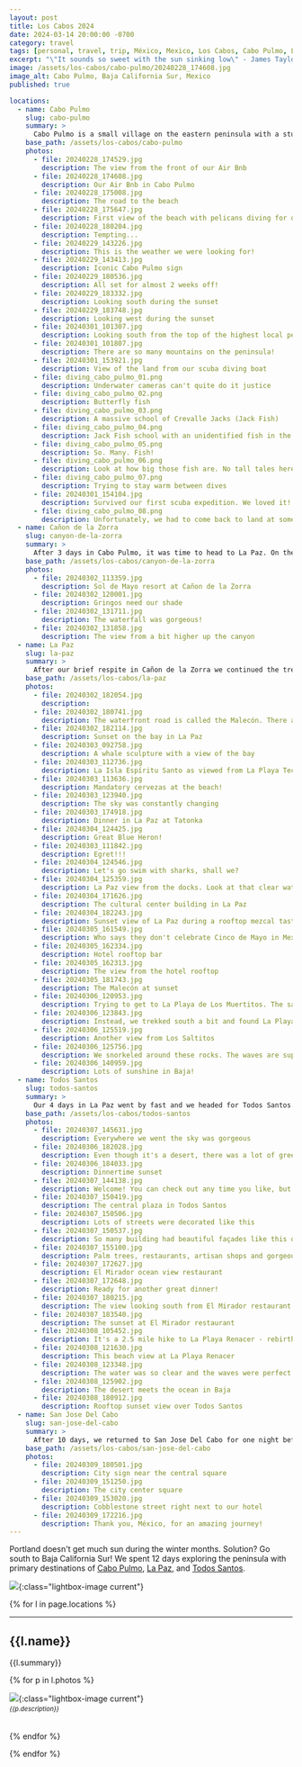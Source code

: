 ```yaml
---
layout: post
title: Los Cabos 2024
date: 2024-03-14 20:00:00 -0700
category: travel
tags: [personal, travel, trip, México, Mexico, Los Cabos, Cabo Pulmo, La Paz, Todos Santos, San Jose Del Cabo]
excerpt: "\"It sounds so sweet with the sun sinking low\" - James Taylor"
image: /assets/los-cabos/cabo-pulmo/20240228_174608.jpg
image_alt: Cabo Pulmo, Baja California Sur, Mexico
published: true

locations:
  - name: Cabo Pulmo
    slug: cabo-pulmo
    summary: >
      Cabo Pulmo is a small village on the eastern peninsula with a stunning aquatic National Park. Primary activities were snorkeling, scuba diving and hiking.
    base_path: /assets/los-cabos/cabo-pulmo
    photos:
      - file: 20240228_174529.jpg
        description: The view from the front of our Air Bnb
      - file: 20240228_174608.jpg
        description: Our Air Bnb in Cabo Pulmo
      - file: 20240228_175008.jpg
        description: The road to the beach
      - file: 20240228_175647.jpg
        description: First view of the beach with pelicans diving for dinner
      - file: 20240228_180204.jpg
        description: Tempting...
      - file: 20240229_143226.jpg
        description: This is the weather we were looking for!
      - file: 20240229_143413.jpg
        description: Iconic Cabo Pulmo sign
      - file: 20240229_180536.jpg
        description: All set for almost 2 weeks off!
      - file: 20240229_183332.jpg
        description: Looking south during the sunset
      - file: 20240229_183748.jpg
        description: Looking west during the sunset
      - file: 20240301_101307.jpg
        description: Looking south from the top of the highest local peak
      - file: 20240301_101807.jpg
        description: There are so many mountains on the peninsula!
      - file: 20240301_153921.jpg
        description: View of the land from our scuba diving boat
      - file: diving_cabo_pulmo_01.png
        description: Underwater cameras can't quite do it justice
      - file: diving_cabo_pulmo_02.png
        description: Butterfly fish
      - file: diving_cabo_pulmo_03.png
        description: A massive school of Crevalle Jacks (Jack Fish)
      - file: diving_cabo_pulmo_04.png
        description: Jack Fish school with an unidentified fish in the foreground - tell me if you know what it is!
      - file: diving_cabo_pulmo_05.png
        description: So. Many. Fish!
      - file: diving_cabo_pulmo_06.png
        description: Look at how big those fish are. No tall tales here, they are actually huge!
      - file: diving_cabo_pulmo_07.png
        description: Trying to stay warm between dives
      - file: 20240301_154104.jpg
        description: Survived our first scuba expedition. We loved it!
      - file: diving_cabo_pulmo_08.png
        description: Unfortunately, we had to come back to land at some point
  - name: Cañon de la Zorra
    slug: canyon-de-la-zorra
    summary: >
      After 3 days in Cabo Pulmo, it was time to head to La Paz. On the way, we stopped at Cañon de la Zorra, an oasis in the middle of the desert.
    base_path: /assets/los-cabos/canyon-de-la-zorra
    photos:
      - file: 20240302_113359.jpg 
        description: Sol de Mayo resort at Cañon de la Zorra
      - file: 20240302_120001.jpg 
        description: Gringos need our shade
      - file: 20240302_131711.jpg 
        description: The waterfall was gorgeous!
      - file: 20240302_131858.jpg
        description: The view from a bit higher up the canyon
  - name: La Paz
    slug: la-paz
    summary: >
      After our brief respite in Cañon de la Zorra we continued the trek to La Paz. La Paz is an industrial city located on a beautiful bay with gorgeous protected islands in the distance. Primary activities included laying on the beach, snorkeling, and swimming with Whale Sharks. We got so close to them it was crazy! Unfortunately, there are no pictures of the whale shark swimming, but let me tell you, it was spectacular.
    base_path: /assets/los-cabos/la-paz
    photos:
      - file: 20240302_182054.jpg 
        description: 
      - file: 20240302_180741.jpg 
        description: The waterfront road is called the Malecón. There are sculptures like this one all along the walkway.
      - file: 20240302_182114.jpg 
        description: Sunset on the bay in La Paz
      - file: 20240303_092758.jpg 
        description: A whale sculpture with a view of the bay
      - file: 20240303_112736.jpg 
        description: La Isla Espíritu Santo as viewed from La Playa Tecolote
      - file: 20240303_113636.jpg 
        description: Mandatory cervezas at the beach!
      - file: 20240303_123940.jpg 
        description: The sky was constantly changing
      - file: 20240303_174918.jpg 
        description: Dinner in La Paz at Tatonka
      - file: 20240304_124425.jpg 
        description: Great Blue Heron!
      - file: 20240303_111842.jpg
        description: Egret!!!
      - file: 20240304_124546.jpg 
        description: Let's go swim with sharks, shall we?
      - file: 20240304_125359.jpg 
        description: La Paz view from the docks. Look at that clear water.
      - file: 20240304_171626.jpg 
        description: The cultural center building in La Paz
      - file: 20240304_182243.jpg 
        description: Sunset view of La Paz during a rooftop mezcal tasting. Yum!
      - file: 20240305_161549.jpg 
        description: Who says they don't celebrate Cinco de Mayo in Mexico?
      - file: 20240305_162334.jpg 
        description: Hotel rooftop bar
      - file: 20240305_162313.jpg 
        description: The view from the hotel rooftop
      - file: 20240305_181743.jpg 
        description: The Malecón at sunset
      - file: 20240306_120953.jpg 
        description: Trying to get to La Playa de Los Muertitos. The sand was super deep and fine so we chickened out to avoid getting stuck.
      - file: 20240306_123843.jpg 
        description: Instead, we trekked south a bit and found La Playa Los Saltitos. Wow.
      - file: 20240306_125519.jpg 
        description: Another view from Los Saltitos
      - file: 20240306_125756.jpg 
        description: We snorkeled around these rocks. The waves are super gentle in the Gulf of California so no worries about getting dashed against the rocks.
      - file: 20240306_140959.jpg
        description: Lots of sunshine in Baja!
  - name: Todos Santos
    slug: todos-santos
    summary: >
      Our 4 days in La Paz went by fast and we headed for Todos Santos. Todos Santos is a city on the Pacific (western) side of the peninsula. It was definitely the most gringo-influenced city on our trip. It felt like an expensive California central coast town like Monterrey or Carmel.
    base_path: /assets/los-cabos/todos-santos
    photos:
      - file: 20240307_145631.jpg
        description: Everywhere we went the sky was gorgeous
      - file: 20240306_182028.jpg
        description: Even though it's a desert, there was a lot of greenery in Baja this time of year
      - file: 20240306_184033.jpg
        description: Dinnertime sunset
      - file: 20240307_144138.jpg
        description: Welcome! You can check out any time you like, but you can never leave...
      - file: 20240307_150419.jpg
        description: The central plaza in Todos Santos
      - file: 20240307_150506.jpg
        description: Lots of streets were decorated like this
      - file: 20240307_150537.jpg
        description: So many building had beautiful façades like this one
      - file: 20240307_155100.jpg
        description: Palm trees, restaurants, artisan shops and gorgeous skies
      - file: 20240307_172627.jpg
        description: El Mirador ocean view restaurant
      - file: 20240307_172648.jpg
        description: Ready for another great dinner!
      - file: 20240307_180215.jpg
        description: The view looking south from El Mirador restaurant
      - file: 20240307_183540.jpg
        description: The sunset at El Mirador restaurant
      - file: 20240308_105452.jpg
        description: It's a 2.5 mile hike to La Playa Renacer - rebirth beach!
      - file: 20240308_121630.jpg
        description: This beach view at La Playa Renacer
      - file: 20240308_123348.jpg
        description: The water was so clear and the waves were perfect for body surfing
      - file: 20240308_125902.jpg
        description: The desert meets the ocean in Baja
      - file: 20240308_180912.jpg
        description: Rooftop sunset view over Todos Santos
  - name: San Jose Del Cabo
    slug: san-jose-del-cabo
    summary: >
      After 10 days, we returned to San Jose Del Cabo for one night before flying home. What an amazing trip! Baja California Sur delivered rest, relaxation, great food, awesome adventures, and gorgeous views in every direction.
    base_path: /assets/los-cabos/san-jose-del-cabo
    photos:        
      - file: 20240309_180501.jpg
        description: City sign near the central square
      - file: 20240309_151250.jpg
        description: The city center square
      - file: 20240309_153020.jpg
        description: Cobblestone street right next to our hotel
      - file: 20240309_172216.jpg
        description: Thank you, México, for an amazing journey!
---
```


Portland doesn't get much sun during the winter months. Solution? Go south to Baja California Sur! We spent 12 days exploring the peninsula with primary destinations of <a href="#cabo-pulmo">Cabo Pulmo</a>, <a href="#la-paz">La Paz</a>, and <a href="#todos-santos">Todos Santos</a>.

[![](/assets/los-cabos/lower-baja-sur-map.png)](/assets/los-cabos/lower-baja-sur-map.png){:class="lightbox-image current"}

{% for l in page.locations %}

<a id="{{l.slug}}"></a>

<hr />

<h2>{{l.name}}</h2>

<p>{{l.summary}}</p>

{% for p in l.photos %}

[![]({{l.base_path}}/{{p.file}})]({{l.base_path}}/{{p.file}}){:class="lightbox-image current"}

<p style="font-size: .8em; padding-top: 0px; margin-top: -1em; margin-bottom: 3em; font-style: italic">{{p.description}}</p>

{% endfor %} 

{% endfor %} 


